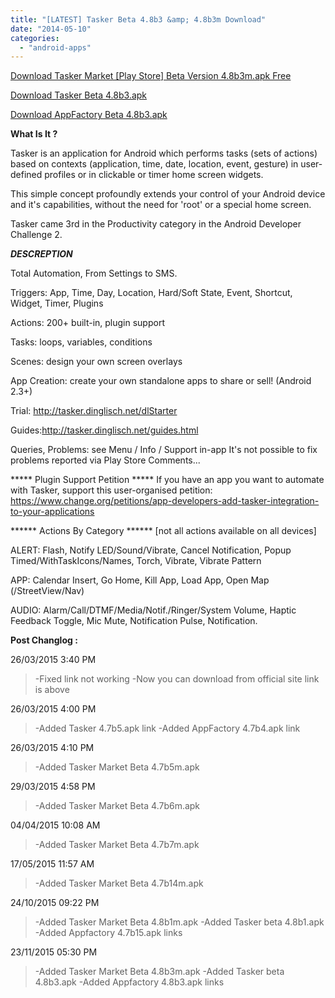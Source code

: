 ```yaml
---
title: "[LATEST] Tasker Beta 4.8b3 &amp; 4.8b3m Download"
date: "2014-05-10"
categories: 
  - "android-apps"
---
```


[Download Tasker Market \[Play Store\] Beta Version 4.8b3m.apk Free](http://tasker.dinglisch.net/releases/Tasker.4.8b3m.apk)

[Download Tasker Beta 4.8b3.apk](http://tasker.dinglisch.net/releases/Tasker.4.8b3.apk)

[Download AppFactory Beta 4.8b3.apk](http://appfactory.dinglisch.net/releases/AppFactory.4.8b3.apk)

**What Is It ?**

Tasker is an application for Android which performs tasks (sets of actions) based on contexts (application, time, date, location, event, gesture) in user-defined profiles or in clickable or timer home screen widgets.

This simple concept profoundly extends your control of your Android device and it's capabilities, without the need for 'root' or a special home screen.

Tasker came 3rd in the Productivity category in the Android Developer Challenge 2.

_**DESCREPTION**_

Total Automation, From Settings to SMS.

Triggers: App, Time, Day, Location, Hard/Soft State, Event, Shortcut, Widget, Timer, Plugins

Actions: 200+ built-in, plugin support

Tasks: loops, variables, conditions

Scenes: design your own screen overlays

App Creation: create your own standalone apps to share or sell! (Android 2.3+)

Trial: http://tasker.dinglisch.net/dlStarter

Guides:http://tasker.dinglisch.net/guides.html

Queries, Problems: see Menu / Info / Support in-app It's not possible to fix problems reported via Play Store Comments...

\*\*\*\*\* Plugin Support Petition \*\*\*\*\* If you have an app you want to automate with Tasker, support this user-organised petition: https://www.change.org/petitions/app-developers-add-tasker-integration-to-your-applications

\*\*\*\*\*\* Actions By Category \*\*\*\*\*\* \[not all actions available on all devices\]

ALERT: Flash, Notify LED/Sound/Vibrate, Cancel Notification, Popup Timed/WithTaskIcons/Names, Torch, Vibrate, Vibrate Pattern

APP: Calendar Insert, Go Home, Kill App, Load App, Open Map (/StreetView/Nav)

AUDIO: Alarm/Call/DTMF/Media/Notif./Ringer/System Volume, Haptic Feedback Toggle, Mic Mute, Notification Pulse, Notification.

**Post Changlog :**

26/03/2015 3:40 PM

> \-Fixed link not working -Now you can download from official site link is above

26/03/2015 4:00 PM

> \-Added Tasker 4.7b5.apk link -Added AppFactory 4.7b4.apk link

26/03/2015 4:10 PM

> \-Added Tasker Market Beta 4.7b5m.apk

29/03/2015 4:58 PM

> \-Added Tasker Market Beta 4.7b6m.apk

04/04/2015 10:08 AM

> \-Added Tasker Market Beta 4.7b7m.apk

17/05/2015 11:57 AM

> \-Added Tasker Market Beta 4.7b14m.apk

24/10/2015 09:22 PM

> \-Added Tasker Market Beta 4.8b1m.apk -Added Tasker beta 4.8b1.apk -Added Appfactory 4.7b15.apk links

23/11/2015 05:30 PM

> \-Added Tasker Market Beta 4.8b3m.apk -Added Tasker beta 4.8b3.apk -Added Appfactory 4.8b3.apk links
